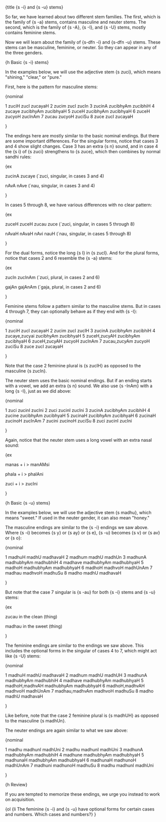 {title {s -i} and {s -u} stems}

So far, we have learned about two different stem families. The first, which is
the family of {s -a} stems, contains masculine and neuter stems. The second,
which is the family of {s -A}, {s -I}, and {s -U} stems, mostly contains
feminine stems.

Now we will learn about the family of {s-dfn -i} and {s-dfn -u} stems. These
stems can be masculine, feminine, or neuter. So they can appear in any of the
three genders.


{h Basic {s -i} stems}

In the examples below, we will use the adjective stem {s zuci}, which means
"shining," "clear," or "pure."

First, here is the pattern for masculine stems:

{nominal

1 zuciH zucI zucayaH
2 zucim zucI zucIn
3 zucinA zucibhyAm zucibhiH
4 zucaye zucibhyAm zucibhyaH
5 zuceH zucibhyAm zucibhyaH
6 zuceH zucyoH zucInAm
7 zucau zucyoH zuciSu
8 zuce zucI zucayaH

}

The endings here are mostly similar to the basic nominal endings. But there are
some important differences. For the singular forms, notice that cases 3 and 4
show slight changes. Case 3 has an extra {s n} sound, and in case 4 the {s i}
of {s zuci} strengthens to {s zuce}, which then combines by normal sandhi
rules:

{ex

zucinA zucaye
(`zuci, singular, in cases 3 and 4)

nAvA nAve
(`nau, singular, in cases 3 and 4)

}

In cases 5 through 8, we have various differences with no clear pattern:

{ex

zuceH zuceH zucau zuce
(`zuci, singular, in cases 5 through 8)

nAvaH nAvaH nAvi nauH
(`nau, singular, in cases 5 through 8)

}

For the dual forms, notice the long {s I} in {s zucI}. And for the plural
forms, notice that cases 2 and 6 resemble the {s -a} stems:

{ex

zucIn zucInAm
(`zuci, plural, in cases 2 and 6)

gajAn gajAnAm
(`gaja, plural, in cases 2 and 6)

}


Feminine stems follow a pattern similar to the masculine stems. But in cases 4
through 7, they can optionally behave as if they end with {s -I}:

{nominal

1 zuciH zucI zucayaH
2 zucim zucI zucIH
3 zucinA zucibhyAm zucibhiH
4 zucaye,zucyai zucibhyAm zucibhyaH
5 zuceH,zucyAH zucibhyAm zucibhyaH
6 zuceH,zucyAH zucyoH zucInAm
7 zucau,zucyAm zucyoH zuciSu
8 zuce zucI zucayaH

}

Note that the case 2 feminine plural is {s zucIH} as opposed to the masculine
{s zucIn}.

The neuter stem uses the basic nominal endings. But if an ending starts with a
vowel, we add an extra {s n} sound. We also use {s -InAm} with a long {s -I},
just as we did above:

{nominal

1 zuci zucinI zucIni
2 zuci zucinI zucIni
3 zucinA zucibhyAm zucibhiH
4 zucine zucibhyAm zucibhyaH
5 zucinaH zucibhyAm zucibhyaH
6 zucinaH zucinoH zucInAm
7 zucini zucinoH zuciSu
8 zuci zucinI zucIni

}

Again, notice that the neuter stem uses a long vowel with an extra nasal sound:

{ex

manas + i > manAMsi

phala + i > phalAni

zuci + i > zucIni

}


{h Basic {s -u} stems}

In the examples below, we will use the adjective stem {s madhu}, which means
"sweet." If used in the neuter gender, it can also mean "honey."

The masculine endings are similar to the {s -i} endings we saw above. Where {s
-i} becomes {s y} or {s ay} or {s e}, {s -u} becomes {s v} or {s av} or {s o}:

{nominal

1 madhuH madhU madhavaH
2 madhum madhU madhUn
3 madhunA madhubhyAm madhubhiH
4 madhave madhubhyAm madhubhyaH
5 madhoH madhubhyAm madhubhyaH
6 madhoH madhvoH madhUnAm
7 madhau madhvoH madhuSu
8 madho madhU madhavaH

}

But note that the case 7 singular is {s -au} for both {s -i} stems and {s -u}
stems:

{ex

zucau
in the clean (thing)

madhau
in the sweet (thing)

}

The feminine endings are similar to the endings we saw above. This includes the
optional forms in the singular of cases 4 to 7, which might act like {s -U}
stems:

{nominal

1 madhuH madhU madhavaH
2 madhum madhU madhUH
3 madhunA madhubhyAm madhubhiH
4 madhave madhubhyAm madhubhyaH
5 madhoH,madhvAH madhubhyAm madhubhyaH
6 madhoH,madhvAH madhvoH madhUnAm
7 madhau,madhvAm madhvoH madhuSu
8 madho madhU madhavaH

}

Like before, note that the case 2 feminine plural is {s madhUH} as opposed to
the masculine {s madhUn}.

The neuter endings are again similar to what we saw above:

{nominal

1 madhu madhunI madhUni
2 madhu madhunI madhUni
3 madhunA madhubhyAm madhubhiH
4 madhune madhubhyAm madhubhyaH
5 madhunaH madhubhyAm madhubhyaH
6 madhunaH madhunoH madhUnAm
7 madhuni madhunoH madhuSu
8 madhu madhunI madhUni

}


{h Review}

If you are tempted to memorize these endings, we urge you instead to work on
acquisition.

{ol
    {li The feminine {s -i} and {s -u} have optional forms for certain cases
    and numbers. Which cases and numbers?}
}
